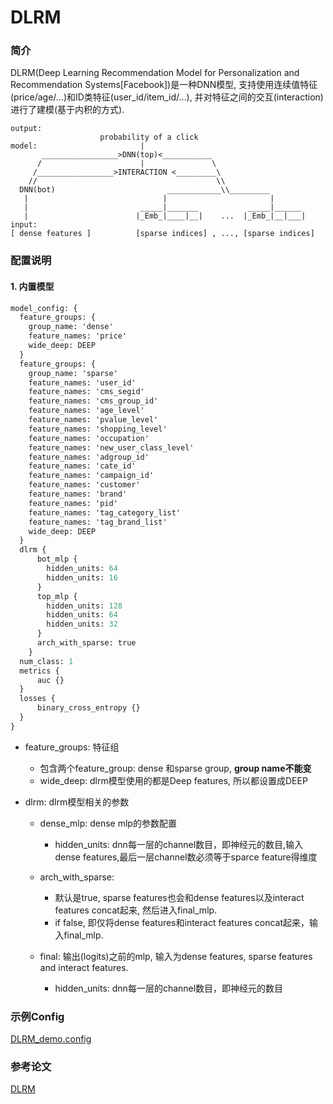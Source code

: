 # DLRM

### 简介

DLRM(Deep Learning Recommendation Model for Personalization and Recommendation Systems[Facebook])是一种DNN模型, 支持使用连续值特征(price/age/...)和ID类特征(user_id/item_id/...), 并对特征之间的交互(interaction)进行了建模(基于内积的方式).

```
output:
                    probability of a click
model:                       |
       _________________>DNN(top)<___________
      /                      |               \
     /_________________>INTERACTION <_________\
    //                                        \\
  DNN(bot)                         ____________\\_________
   |                              |                       |
   |                         _____|_______           _____|______
   |                        |_Emb_|____|__|    ...  |_Emb_|__|___|
input:
[ dense features ]          [sparse indices] , ..., [sparse indices]
```

### 配置说明

#### 1. 内置模型

```protobuf
model_config: {
  feature_groups: {
    group_name: 'dense'
    feature_names: 'price'
    wide_deep: DEEP
  }
  feature_groups: {
    group_name: 'sparse'
    feature_names: 'user_id'
    feature_names: 'cms_segid'
    feature_names: 'cms_group_id'
    feature_names: 'age_level'
    feature_names: 'pvalue_level'
    feature_names: 'shopping_level'
    feature_names: 'occupation'
    feature_names: 'new_user_class_level'
    feature_names: 'adgroup_id'
    feature_names: 'cate_id'
    feature_names: 'campaign_id'
    feature_names: 'customer'
    feature_names: 'brand'
    feature_names: 'pid'
    feature_names: 'tag_category_list'
    feature_names: 'tag_brand_list'
    wide_deep: DEEP
  }
  dlrm {
      bot_mlp {
        hidden_units: 64
        hidden_units: 16
      }
      top_mlp {
        hidden_units: 128
        hidden_units: 64
        hidden_units: 32
      }
      arch_with_sparse: true
    }
  num_class: 1
  metrics {
      auc {}
  }
  losses {
      binary_cross_entropy {}
  }
}
```

- feature_groups: 特征组

  - 包含两个feature_group: dense 和sparse group, **group name不能变**
  - wide_deep: dlrm模型使用的都是Deep features, 所以都设置成DEEP

- dlrm: dlrm模型相关的参数

  - dense_mlp: dense mlp的参数配置

    - hidden_units: dnn每一层的channel数目，即神经元的数目,输入dense features,最后一层channel数必须等于sparce feature得维度

  - arch_with_sparse:

    - 默认是true, sparse features也会和dense features以及interact features concat起来, 然后进入final_mlp.
    - if false, 即仅将dense features和interact features concat起来，输入final_mlp.

  - final: 输出(logits)之前的mlp, 输入为dense features, sparse features and interact features.

    - hidden_units: dnn每一层的channel数目，即神经元的数目

### 示例Config

[DLRM_demo.config](https://tzrec.oss-cn-beijing.aliyuncs.com/config/models/dlrm_criteo.config)

### 参考论文

[DLRM](https://arxiv.org/abs/1906.00091)
